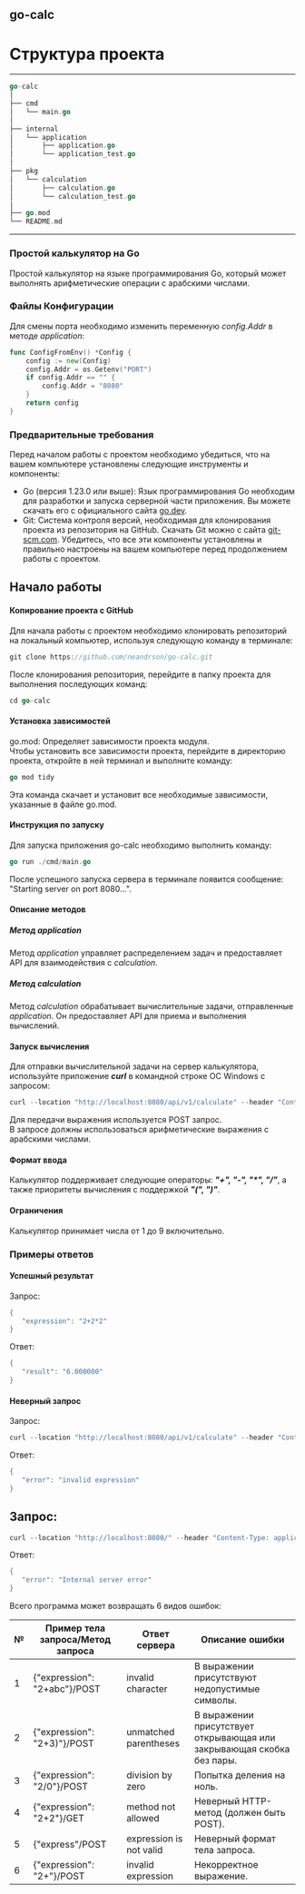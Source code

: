 
## go-calc

# Структура проекта

---
```go
go-calc  
│  
├── cmd  
│   └── main.go  
│  
├── internal  
│   └── application  
│       ├── application.go  
│       └── application_test.go  
│  
├── pkg  
│   └── calculation  
│       ├── calculation.go  
│       └── calculation_test.go  
│  
├── go.mod  
└── README.md
```
---
### Простой калькулятор на Go

Простой калькулятор на языке программирования Go, который может выполнять арифметические операции с арабскими числами.

### Файлы Конфигурации

Для смены порта необходимо изменить переменную *config.Addr* в методе *application*:
```go
func ConfigFromEnv() *Config {
    config := new(Config)  
    config.Addr = os.Getenv("PORT")  
    if config.Addr == "" {  
        config.Addr = "8080"  
    }  
    return config  
}
```
### Предварительные требования
Перед началом работы с проектом необходимо убедиться, что на вашем компьютере установлены следующие инструменты и компоненты:  
- Go (версия 1.23.0 или выше): Язык программирования Go необходим для разработки и запуска серверной части приложения. Вы можете скачать его с официального сайта [go.dev](https://go.dev/).
- Git: Система контроля версий, необходимая для клонирования проекта из репозитория на GitHub. Скачать Git можно с сайта [git-scm.com](https://git-scm.com/).
Убедитесь, что все эти компоненты установлены и правильно настроены на вашем компьютере перед продолжением работы с проектом.
## Начало работы  
#### Копирование проекта с GitHub  
Для начала работы с проектом необходимо клонировать репозиторий на локальный компьютер, используя следующую команду в терминале:
```go
git clone https://github.com/neandrson/go-calc.git  
```
После клонирования репозитория, перейдите в папку проекта для выполнения последующих команд:
```go
cd go-calc
```
#### Установка зависимостей  
go.mod: Определяет зависимости проекта модуля.  
Чтобы установить все зависимости проекта, перейдите в директорию проекта, откройте в ней терминал и выполните команду:  
```go
go mod tidy
```
Эта команда скачает и установит все необходимые зависимости, указанные в файле go.mod.
#### Инструкция по запуску  
Для запуска приложения go-calc необходимо выполнить команду:  
```go
go run ./cmd/main.go
```
После успешного запуска сервера в терминале появится сообщение: "Starting server on port 8080...".
#### Описание методов  
##### ***Метод application***  
Метод *application* управляет распределением задач и предоставляет API для взаимодействия с *calculation*.  
##### ***Метод calculation***  
Метод *calculation* обрабатывает вычислительные задачи, отправленные *application*. Он предоставляет API для приема и выполнения вычислений.
#### Запуск вычисления  
Для отправки вычислительной задачи на сервер калькулятора, используйте приложение ***curl*** в командной строке ОС Windows с запросом:
```go
curl --location "http://localhost:8080/api/v1/calculate" --header "Content-Type: application/json" --data "{ \"expression\": \"2+2*2\" }"
```
Для передачи выражения используется POST запрос.  
В запросе должны использоваться арифметические выражения с арабскими числами.  
#### Формат ввода  
Калькулятор поддерживает следующие операторы: ***"+", "-", "\*", "/"***, а также приоритеты вычисления с поддержкой ***"(", ")"***.
#### Ограничения
Калькулятор принимает числа от 1 до 9 включительно.   
### Примеры ответов  
#### Успешный результат
Запрос:
```go
{  
   "expression": "2+2*2"
}
```
Ответ:
```go
{
   "result": "6.000000"
}
```

#### Неверный запрос
Запрос:
```go
curl --location "http://localhost:8080/api/v1/calculate" --header "Content-Type: application/json" --data "{ \"expression\": \"2+2+\" }"
```
Ответ:
```go
{
   "error": "invalid expression"
}
```
Запрос:
---
```go
curl --location "http://localhost:8080/" --header "Content-Type: application/json" --data "{ \"expression\": \"2+2*2\" }"
```
Ответ:
```go
{
   "error": "Internal server error"
}
```
Всего программа может возвращать 6 видов ошибок:

<table>
	<thead>
		<tr>
			<th>№</th>
			<th>Пример тела запроса/Метод запроса</th>
			<th>Ответ сервера</th>
			<th>Описание ошибки</th>
		</tr>
	</thead>
	<tbody>
		<tr>
			<td>1</td>
			<td>{"expression": "2+abc"}/POST</td>
			<td>invalid character</td>
			<td>В выражении присутствуют недопустимые символы.</td>
		</tr>
		<tr>
			<td>2</td>
			<td>{"expression": "2+3)"}/POST</td>
			<td>unmatched parentheses</td>
			<td>В выражении присутствует открывающая или закрывающая скобка без пары.</td>
		</tr>
		<tr>
			<td>3</td>
			<td>{"expression": "2/0"}/POST</td>
			<td>division by zero</td>
			<td>Попытка деления на ноль.</td>
		</tr>
		<tr>
			<td>4</td>
			<td>{"expression": "2+2"}/GET</td>
			<td>method not allowed</td>
			<td>Неверный HTTP-метод (должен быть POST).</td>
		</tr>
		<tr>
			<td>5</td>
			<td>{"express"/POST</td>
			<td>expression is not valid</td>
			<td>Неверный формат тела запроса.</td>
		</tr>
		<tr>
			<td>6</td>
			<td>{"expression": "2+"}/POST</td>
			<td>invalid expression</td>
			<td>Некорректное выражение.</td>
		</tr>
	</tbody>
</table>
